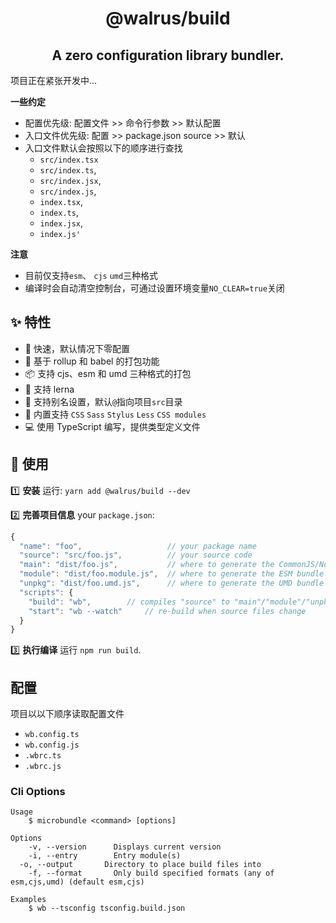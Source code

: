 <h1 align="center">
  @walrus/build
</h1>

<h2 align="center">
  A zero configuration library bundler.
</h2>

项目正在紧张开发中...

**一些约定**

- 配置优先级: 配置文件 >> 命令行参数 >> 默认配置
- 入口文件优先级: 配置 >> package.json source >> 默认
- 入口文件默认会按照以下的顺序进行查找
  - `src/index.tsx` 
  - `src/index.ts`,
  - `src/index.jsx`,
  - `src/index.js`,
  - `index.tsx`,
  - `index.ts`,
  - `index.jsx`,
  - `index.js'` 

**注意**

- 目前仅支持`esm`、 `cjs` `umd`三种格式
- 编译时会自动清空控制台，可通过设置环境变量`NO_CLEAR=true`关闭

## ✨ 特性

- 🚀  快速，默认情况下零配置
- 🌈  基于 rollup 和 babel 的打包功能
- 📦  支持 cjs、esm 和 umd 三种格式的打包
- 🎉  支持 lerna
- 🐚  支持别名设置，默认`@`指向项目`src`目录
- 💅  内置支持 `CSS` `Sass` `Stylus` `Less` `CSS modules`
- 💻  使用 TypeScript 编写，提供类型定义文件

## 🔨 使用

1️⃣ **安装** 运行: `yarn add @walrus/build --dev`

2️⃣ **完善项目信息** your `package.json`:

```js
{
  "name": "foo",                   // your package name
  "source": "src/foo.js",          // your source code
  "main": "dist/foo.js",           // where to generate the CommonJS/Node bundle
  "module": "dist/foo.module.js",  // where to generate the ESM bundle
  "unpkg": "dist/foo.umd.js",      // where to generate the UMD bundle (also aliased as "umd:main")
  "scripts": {
    "build": "wb",        // compiles "source" to "main"/"module"/"unpkg"
    "start": "wb --watch"     // re-build when source files change
  }
}
```

3️⃣ **执行编译** 运行 `npm run build`.

## 配置

项目以以下顺序读取配置文件

- `wb.config.ts`
- `wb.config.js`
- `.wbrc.ts`
- `.wbrc.js`

### Cli Options

```
Usage
	$ microbundle <command> [options]

Options
	-v, --version      Displays current version
	-i, --entry        Entry module(s)
  -o, --output       Directory to place build files into
	-f, --format       Only build specified formats (any of esm,cjs,umd) (default esm,cjs)

Examples
	$ wb --tsconfig tsconfig.build.json
```

